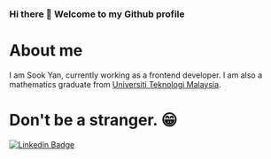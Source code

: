 ### Hi there 👋 Welcome to my Github profile
# About me

I am Sook Yan, currently working as a frontend developer. I am also a mathematics graduate from [Universiti Teknologi Malaysia](https://www.utm.my/).

# Don't be a stranger. :grin:
[![Linkedin Badge](https://img.shields.io/badge/-anirudhemmadi-blue?style=flat-square&logo=Linkedin&logoColor=white&link=https://www.linkedin.com/in/syhue/)](https://www.linkedin.com/in/syhue/)



